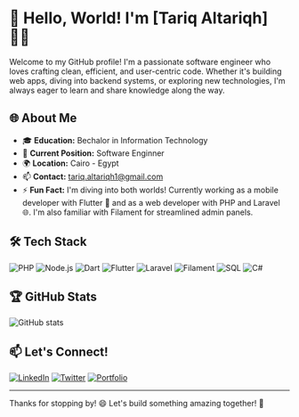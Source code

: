 
# 👋 Hello, World! I'm [Tariq Altariqh] 👨‍💻

Welcome to my GitHub profile! I'm a passionate software engineer who loves crafting clean, efficient, and user-centric code. Whether it's building web apps, diving into backend systems, or exploring new technologies, I'm always eager to learn and share knowledge along the way.

## 🌐 About Me

- 🎓 **Education:** Bechalor in Information Technology
- 🏢 **Current Position:** Software Enginner
- 🌍 **Location:** Cairo - Egypt
- 📫 **Contact:** tariq.altariqh1@gmail.com
- ⚡ **Fun Fact:** I'm diving into both worlds! Currently working as a mobile developer with Flutter 📱 and as a web developer with PHP and Laravel 🌐. I'm also familiar with Filament for streamlined admin panels.

## 🛠 Tech Stack

![PHP](https://img.shields.io/badge/PHP-777BB4?style=for-the-badge&logo=php&logoColor=white)
![Node.js](https://img.shields.io/badge/Node.js-339933?style=for-the-badge&logo=node.js&logoColor=white)
![Dart](https://img.shields.io/badge/Dart-0175C2?style=for-the-badge&logo=dart&logoColor=white)
![Flutter](https://img.shields.io/badge/Flutter-02569B?style=for-the-badge&logo=flutter&logoColor=white)
![Laravel](https://img.shields.io/badge/Laravel-FF2D20?style=for-the-badge&logo=laravel&logoColor=white)
![Filament](https://img.shields.io/badge/Filament-FF2D20?style=for-the-badge&logo=laravel&logoColor=white)
![SQL](https://img.shields.io/badge/SQL-003B57?style=for-the-badge&logo=sql&logoColor=white)
![C#](https://img.shields.io/badge/C%23-239120?style=for-the-badge&logo=c-sharp&logoColor=white)
<!---
## 🚀 What I’m Working On

- 🔭 **Current Project:** [Describe a project you’re currently working on, like "Building a full-stack web application"]
- 🌱 **Learning Goals:** Currently diving deeper into [Technology you're learning, e.g., "Machine Learning"]!
- 📘 **Open Source:** Always open to collaborating on open-source projects that can make a positive impact!
--->
## 🏆 GitHub Stats

![GitHub stats](https://github-readme-stats.vercel.app/api?username=altariqah&show_icons=true&theme=radical)

## 📫 Let's Connect!

[![LinkedIn](https://img.shields.io/badge/LinkedIn-0077B5?style=for-the-badge&logo=linkedin&logoColor=white)](https://www.linkedin.com/in/tariq-altariqh/)
[![Twitter](https://img.shields.io/badge/Twitter-1DA1F2?style=for-the-badge&logo=twitter&logoColor=white)](https://twitter.com/altariqh1)
[![Portfolio](https://img.shields.io/badge/Portfolio-000000?style=for-the-badge&logo=About.me&logoColor=white)](https://altariqh.com)

---

Thanks for stopping by! 😄 Let's build something amazing together! 🚀
<!---
altariqah/altariqah is a ✨ special ✨ repository because its `README.md` (this file) appears on your GitHub profile.
You can click the Preview link to take a look at your changes.
--->
